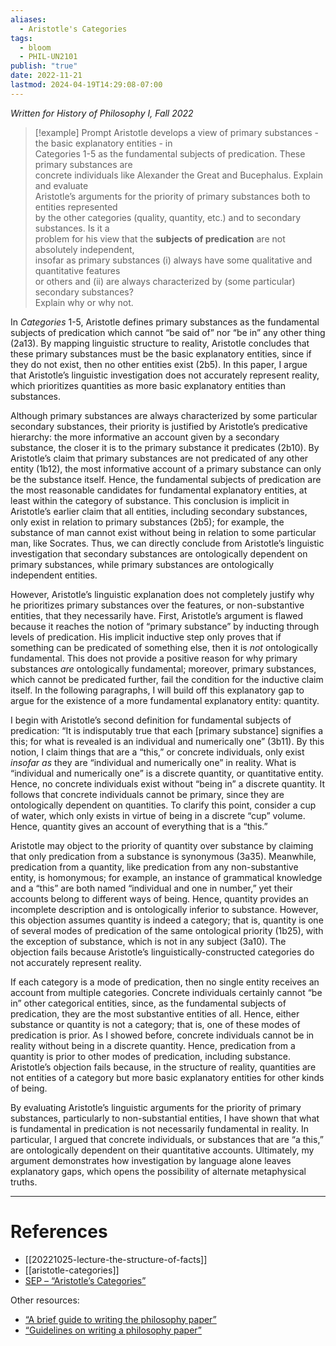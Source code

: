 ```yaml
---
aliases:
  - Aristotle's Categories
tags:
  - bloom
  - PHIL-UN2101
publish: "true"
date: 2022-11-21
lastmod: 2024-04-19T14:29:08-07:00
---
```

*Written for History of Philosophy I, Fall 2022*

>[!example] Prompt
>Aristotle develops a view of primary substances - the basic explanatory entities - in  
Categories 1-5 as the fundamental subjects of predication. These primary substances are  
concrete individuals like Alexander the Great and Bucephalus. Explain and evaluate  
Aristotle’s arguments for the priority of primary substances both to entities represented  
by the other categories (quality, quantity, etc.) and to secondary substances. Is it a  
problem for his view that the **subjects of predication** are not absolutely independent,  
insofar as primary substances (i) always have some qualitative and quantitative features  
or others and (ii) are always characterized by (some particular) secondary substances?  
Explain why or why not.

In *Categories* 1-5, Aristotle defines primary substances as the fundamental subjects of predication which cannot “be said of” nor “be in” any other thing (2a13). By mapping linguistic structure to reality, Aristotle concludes that these primary substances must be the basic explanatory entities, since if they do not exist, then no other entities exist (2b5). In this paper, I argue that Aristotle’s linguistic investigation does not accurately represent reality, which prioritizes quantities as more basic explanatory entities than substances.

Although primary substances are always characterized by some particular secondary substances, their priority is justified by Aristotle’s predicative hierarchy: the more informative an account given by a secondary substance, the closer it is to the primary substance it predicates (2b10). By Aristotle’s claim that primary substances are not predicated of any other entity (1b12), the most informative account of a primary substance can only be the substance itself. Hence, the fundamental subjects of predication are the most reasonable candidates for fundamental explanatory entities, at least within the category of substance. This conclusion is implicit in Aristotle’s earlier claim that all entities, including secondary substances, only exist in relation to primary substances (2b5); for example, the substance of man cannot exist without being in relation to some particular man, like Socrates. Thus, we can directly conclude from Aristotle’s linguistic investigation that secondary substances are ontologically dependent on primary substances, while primary substances are ontologically independent entities.

However, Aristotle’s linguistic explanation does not completely justify why he prioritizes primary substances over the features, or non-substantive entities, that they necessarily have. First, Aristotle’s argument is flawed because it reaches the notion of “primary substance” by inducting through levels of predication. His implicit inductive step only proves that if something can be predicated of something else, then it is *not* ontologically fundamental. This does not provide a positive reason for why primary substances *are* ontologically fundamental; moreover, primary substances, which cannot be predicated further, fail the condition for the inductive claim itself. In the following paragraphs, I will build off this explanatory gap to argue for the existence of a more fundamental explanatory entity: quantity. 

I begin with Aristotle’s second definition for fundamental subjects of predication: “It is indisputably true that each \[primary substance] signifies a this; for what is revealed is an individual and numerically one” (3b11). By this notion, I claim things that are a “this,” or concrete individuals, only exist *insofar as* they are “individual and numerically one” in reality. What is “individual and numerically one” is a discrete quantity, or quantitative entity. Hence, no concrete individuals exist without “being in” a discrete quantity. It follows that concrete individuals cannot be primary, since they are ontologically dependent on quantities. To clarify this point, consider a cup of water, which only exists in virtue of being in a discrete “cup” volume. Hence, quantity gives an account of everything that is a “this.” 

Aristotle may object to the priority of quantity over substance by claiming that only predication from a substance is synonymous (3a35). Meanwhile, predication from a quantity, like predication from any non-substantive entity, is homonymous; for example, an instance of grammatical knowledge and a “this” are both named “individual and one in number,” yet their accounts belong to different ways of being. Hence, quantity provides an incomplete description and is ontologically inferior to substance. However, this objection assumes quantity is indeed a category; that is, quantity is one of several modes of predication of the same ontological priority (1b25), with the exception of substance, which is not in any subject (3a10). The objection fails because Aristotle’s linguistically-constructed categories do not accurately represent reality.

If each category is a mode of predication, then no single entity receives an account from multiple categories. Concrete individuals certainly cannot “be in” other categorical entities, since, as the fundamental subjects of predication, they are the most substantive entities of all. Hence, either substance or quantity is not a category; that is, one of these modes of predication is prior. As I showed before, concrete individuals cannot be in reality without being in a discrete quantity. Hence, predication from a quantity is prior to other modes of predication, including substance. Aristotle’s objection fails because, in the structure of reality, quantities are not entities of a category but more basic explanatory entities for other kinds of being.

By evaluating Aristotle’s linguistic arguments for the priority of primary substances, particularly to non-substantial entities, I have shown that what is fundamental in predication is not necessarily fundamental in reality. In particular, I argued that concrete individuals, or substances that are “a this,” are ontologically dependent on their quantitative accounts. Ultimately, my argument demonstrates how investigation by language alone leaves explanatory gaps, which opens the possibility of alternate metaphysical truths.

---
# References

- [[20221025-lecture-the-structure-of-facts]]
- [[aristotle-categories]]
- [SEP – “Aristotle’s Categories”](https://plato.stanford.edu/entries/aristotle-categories/)

Other resources:
- [“A brief guide to writing the philosophy paper”](https://philosophy.fas.harvard.edu/files/phildept/files/brief_guide_to_writing_philosophy_paper.pdf)
- [“Guidelines on writing a philosophy paper”](http://www.jimpryor.net/teaching/guidelines/writing.html)